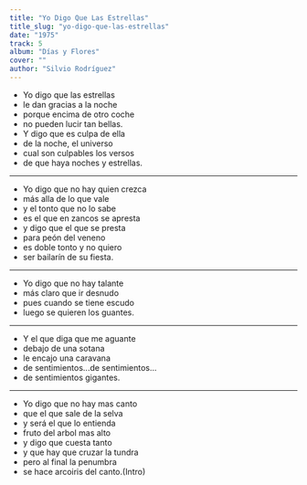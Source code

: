 ```yaml
---
title: "Yo Digo Que Las Estrellas"
title_slug: "yo-digo-que-las-estrellas"
date: "1975"
track: 5
album: "Días y Flores"
cover: ""
author: "Silvio Rodríguez"
---
```


- Yo digo que las estrellas
- le dan gracias a la noche
- porque encima de otro coche
- no pueden lucir tan bellas.
- Y digo que es culpa de ella
- de la noche, el universo
- cual son culpables los versos
- de que haya noches y estrellas.

---

- Yo digo que no hay quien crezca
- más alla de lo que vale
- y el tonto que no lo sabe
- es el que en zancos se apresta
- y digo que el que se presta
- para peón del veneno
- es doble tonto y no quiero
- ser bailarín de su fiesta.

---

- Yo digo que no hay talante
- más claro que ir desnudo
- pues cuando se tiene escudo
- luego se quieren los guantes.

---

- Y el que diga que me aguante
- debajo de una sotana
- le encajo una caravana
- de sentimientos...de sentimientos...
- de sentimientos gigantes.

---

- Yo digo que no hay mas canto
- que el que sale de la selva
- y será el que lo entienda
- fruto del arbol mas alto
- y digo que cuesta tanto
- y que hay que cruzar la tundra
- pero al final la penumbra
- se hace arcoiris del canto.(Intro)

